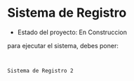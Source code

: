 <h1> Sistema de Registro </h1>

- Estado del proyecto:  En Construccion

para ejecutar el sistema, debes poner:
```npm install react´´´


Sistema de Registro 2
